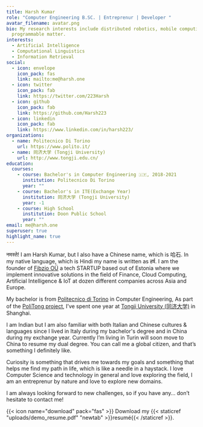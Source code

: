 ```yaml
---
title: Harsh Kumar
role: "Computer Engineering B.SC. | Entreprenur | Developer "
avatar_filename: avatar.png
bio: My research interests include distributed robotics, mobile computing and
  programmable matter.
interests:
  - Artificial Intelligence
  - Computational Linguistics
  - Information Retrieval
social:
  - icon: envelope
    icon_pack: fas
    link: mailto:me@harsh.one
  - icon: twitter
    icon_pack: fab
    link: https://twitter.com/223Harsh
  - icon: github
    icon_pack: fab
    link: https://github.com/Harsh223
  - icon: linkedin
    icon_pack: fab
    link: https://www.linkedin.com/in/harsh223/
organizations:
  - name: Politecnico Di Torino
    url: https://www.polito.it/
  - name: 同济大学 (Tongji University)
    url: http://www.tongji.edu.cn/
education:
  courses:
    - course: Bachelor's in Computer Engineering 🇮🇹, 2018-2021
      institution: Politecnico Di Torino
      year: ""
    - course: Bachelor's in ITE(Exchange Year)
      institution: 同济大学 (Tongji University)
      year: -1
    - course: High School
      institution: Doon Public School
      year: ""
email: me@harsh.one
superuser: true
highlight_name: true
---
```

नमस्ते! I am Harsh Kumar, but I also have a Chinese name, which is 哈石. In my native language, which is Hindi my name is written as हर्ष. I am the founder of [Fibzio OÜ](https://fibzio.com) a tech STARTUP based out of Estonia where we implement innovative solutions in the field of Finance, Cloud Computing, Artificial Intelligence & IoT at dozen different companies across Asia and Europe. 

My bachelor is from [Politecnico di Torino](https://www.polito.it/) in Computer Engineering, As part of the [PoliTong project](https://www.polito.it/international/offerta/percorsi/politong/index.php?lang=en), I’ve spent one year at [Tongji University (同济大学)](https://en.tongji.edu.cn/) in Shanghai.

I am Indian but I am also familiar with both Italian and Chinese cultures & languages since I lived in Italy during my bachelor's degree and in China during my exchange year. Currently I’m living in Turin will soon move to China to resume my dual degree. You can call me a global citizen, and that’s something I definitely like. 

Curiosity is something that drives me towards my goals and something that helps me find my path in life, which is like a needle in a haystack. I love Computer Science and technology in general and love exploring the field, I am an entreprenur by nature and love to explore new domains.

I am always looking forward to new challenges, so if you have any… don’t hesitate to contact me!



{{< icon name="download" pack="fas" >}} Download my {{< staticref "uploads/demo_resume.pdf" "newtab" >}}resumé{{< /staticref >}}.